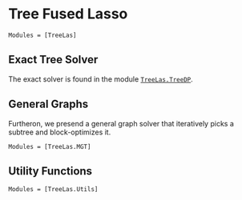 Tree Fused Lasso
===============

```@autodocs
Modules = [TreeLas]
```

Exact Tree Solver
----------------

The exact solver is found in the module [`TreeLas.TreeDP`](@ref).


General Graphs
--------------

Furtheron, we presend a general graph solver that iteratively picks a subtree and block-optimizes it.
```@autodocs
Modules = [TreeLas.MGT]
```


Utility Functions
----------------

```@autodocs
Modules = [TreeLas.Utils]
```
